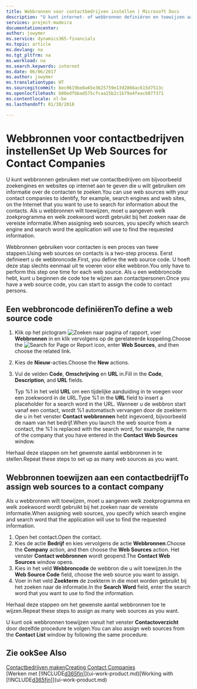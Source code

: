```yaml
---
title: Webbronnen voor contactbedrijven instellen | Microsoft Docs
description: "U kunt internet- of webbronnen definiëren en toewijzen aan een contactbedrijf om te helpen aangeven hoe u informatie wilt zoeken over uw contacten."
services: project-madeira
documentationcenter: 
author: jswymer
ms.service: dynamics365-financials
ms.topic: article
ms.devlang: na
ms.tgt_pltfrm: na
ms.workload: na
ms.search.keywords: internet
ms.date: 06/06/2017
ms.author: jswymer
ms.translationtype: HT
ms.sourcegitcommit: bec0619be0a65e3625759e13d2866ac615d7513c
ms.openlocfilehash: b80edfbbad575cfcaa15b2c1b79a4feacb077371
ms.contentlocale: nl-be
ms.lasthandoff: 01/30/2018

---
```

# <a name="set-up-web-sources-for-contact-companies"></a><span data-ttu-id="b5c29-103">Webbronnen voor contactbedrijven instellen</span><span class="sxs-lookup"><span data-stu-id="b5c29-103">Set Up Web Sources for Contact Companies</span></span>
<span data-ttu-id="b5c29-104">U kunt webbronnen gebruiken met uw contactbedrijven om bijvoorbeeld zoekengines en websites op internet aan te geven die u wilt gebruiken om informatie over de contacten te zoeken.</span><span class="sxs-lookup"><span data-stu-id="b5c29-104">You can use web sources with your contact companies to identify, for example, search engines and web sites, on the Internet that you want to use to search for information about the contacts.</span></span> <span data-ttu-id="b5c29-105">Als u webbronnen wilt toewijzen, moet u aangeven welk zoekprogramma en welk zoekwoord wordt gebruikt bij het zoeken naar de vereiste informatie.</span><span class="sxs-lookup"><span data-stu-id="b5c29-105">When assigning web sources, you specify which search engine and search word the application will use to find the requested information.</span></span>

<span data-ttu-id="b5c29-106">Webbronnen gebruiken voor contacten is een proces van twee stappen.</span><span class="sxs-lookup"><span data-stu-id="b5c29-106">Using web sources on contacts is a two-step process.</span></span> <span data-ttu-id="b5c29-107">Eerst definieert u de webbroncode.</span><span class="sxs-lookup"><span data-stu-id="b5c29-107">First, you define the web source code.</span></span> <span data-ttu-id="b5c29-108">U hoeft deze stap slechts eenmaal uit te voeren voor elke webbron.</span><span class="sxs-lookup"><span data-stu-id="b5c29-108">You only have to perform this step one time for each web source.</span></span> <span data-ttu-id="b5c29-109">Als u een webbroncode hebt, kunt u beginnen de code toe te wijzen aan contactpersonen.</span><span class="sxs-lookup"><span data-stu-id="b5c29-109">Once you have a web source code, you can start to assign the code to contact persons.</span></span>

## <a name="to-define-a-web-source-code"></a><span data-ttu-id="b5c29-110">Een webbroncode definiëren</span><span class="sxs-lookup"><span data-stu-id="b5c29-110">To define a web source code</span></span>
1. <span data-ttu-id="b5c29-111">Klik op het pictogram ![Zoeken naar pagina of rapport](media/ui-search/search_small.png "pictogram Zoeken naar pagina of rapport"), voer **Webbronnen** in en klik vervolgens op de gerelateerde koppeling.</span><span class="sxs-lookup"><span data-stu-id="b5c29-111">Choose the ![Search for Page or Report](media/ui-search/search_small.png "Search for Page or Report icon") icon, enter **Web Sources**, and then choose the related link.</span></span>
2. <span data-ttu-id="b5c29-112">Kies de **Nieuw**-acties.</span><span class="sxs-lookup"><span data-stu-id="b5c29-112">Choose the **New** actions.</span></span>
3. <span data-ttu-id="b5c29-113">Vul de velden **Code**, **Omschrijving** en **URL** in.</span><span class="sxs-lookup"><span data-stu-id="b5c29-113">Fill in the **Code**, **Description**, and **URL** fields.</span></span>

    <span data-ttu-id="b5c29-114">Typ %1 in het veld **URL** om een tijdelijke aanduiding in te voegen voor een zoekwoord in de URL.</span><span class="sxs-lookup"><span data-stu-id="b5c29-114">Type %1 in the **URL** field to insert a placeholder for a search word in the URL.</span></span> <span data-ttu-id="b5c29-115">Wanneer u de webbron start vanaf een contact, wordt %1 automatisch vervangen door de zoekterm die u in het venster **Contact webbronnen** hebt ingevoerd, bijvoorbeeld de naam van het bedrijf.</span><span class="sxs-lookup"><span data-stu-id="b5c29-115">When you launch the web source from a contact, the %1 is replaced with the search word, for example, the name of the company that you have entered in the **Contact Web Sources** window.</span></span>

<span data-ttu-id="b5c29-116">Herhaal deze stappen om het gewenste aantal webbronnen in te stellen.</span><span class="sxs-lookup"><span data-stu-id="b5c29-116">Repeat these steps to set up as many web sources as you want.</span></span>

## <a name="to-assign-web-sources-to-a-contact-company"></a><span data-ttu-id="b5c29-117">Webbronnen toewijzen aan een contactbedrijf</span><span class="sxs-lookup"><span data-stu-id="b5c29-117">To assign web sources to a contact company</span></span>
<span data-ttu-id="b5c29-118">Als u webbronnen wilt toewijzen, moet u aangeven welk zoekprogramma en welk zoekwoord wordt gebruikt bij het zoeken naar de vereiste informatie.</span><span class="sxs-lookup"><span data-stu-id="b5c29-118">When assigning web sources, you specify which search engine and search word that the application will use to find the requested information.</span></span>

1. <span data-ttu-id="b5c29-119">Open het contact.</span><span class="sxs-lookup"><span data-stu-id="b5c29-119">Open the contact.</span></span>
2. <span data-ttu-id="b5c29-120">Kies de actie **Bedrijf** en kies vervolgens de actie **Webbronnen**.</span><span class="sxs-lookup"><span data-stu-id="b5c29-120">Choose the **Company** action, and then choose the **Web Sources** action.</span></span> <span data-ttu-id="b5c29-121">Het venster **Contact webbronnen** wordt geopend.</span><span class="sxs-lookup"><span data-stu-id="b5c29-121">The **Contact Web Sources** window opens.</span></span>
3. <span data-ttu-id="b5c29-122">Kies in het veld **Webbroncode** de webbron die u wilt toewijzen.</span><span class="sxs-lookup"><span data-stu-id="b5c29-122">In the **Web Source Code** field, choose the web source you want to assign.</span></span>
4. <span data-ttu-id="b5c29-123">Voer in het veld **Zoekterm** de zoekterm in die moet worden gebruikt bij het zoeken naar de informatie.</span><span class="sxs-lookup"><span data-stu-id="b5c29-123">In the **Search Word** field, enter the search word that you want to use to find the information.</span></span>

<span data-ttu-id="b5c29-124">Herhaal deze stappen om het gewenste aantal webbronnen toe te wijzen.</span><span class="sxs-lookup"><span data-stu-id="b5c29-124">Repeat these steps to assign as many web sources as you want.</span></span>

<span data-ttu-id="b5c29-125">U kunt ook webbronnen toewijzen vanuit het venster **Contactoverzicht** door dezelfde procedure te volgen.</span><span class="sxs-lookup"><span data-stu-id="b5c29-125">You can also assign web sources from the **Contact List** window by following the same procedure.</span></span>

## <a name="see-also"></a><span data-ttu-id="b5c29-126">Zie ook</span><span class="sxs-lookup"><span data-stu-id="b5c29-126">See Also</span></span>
[<span data-ttu-id="b5c29-127">Contactbedrijven maken</span><span class="sxs-lookup"><span data-stu-id="b5c29-127">Creating Contact Companies</span></span>](marketing-create-contact-companies.md)  
<span data-ttu-id="b5c29-128">[Werken met [!INCLUDE[d365fin](includes/d365fin_md.md)]](ui-work-product.md)</span><span class="sxs-lookup"><span data-stu-id="b5c29-128">[Working with [!INCLUDE[d365fin](includes/d365fin_md.md)]](ui-work-product.md)</span></span>

